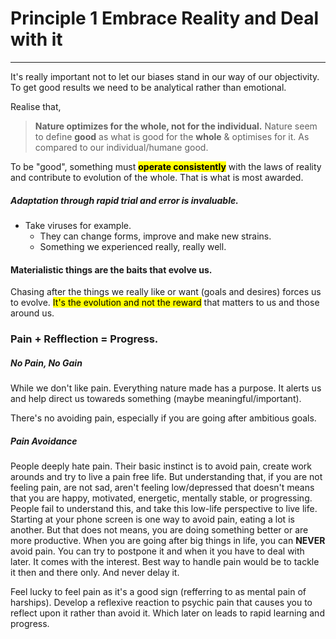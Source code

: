# Principle 1  Embrace Reality and Deal with it
---
It's really important not to let our biases stand in our way of our objectivity. To get good results we need to be analytical rather than emotional.

Realise that,
> **Nature optimizes for the whole, not for the individual.** Nature seem to define **good** as what is good for the **whole** & optimises for it. As compared to our individual/humane good.


To be "good", something must <mark>**operate consistently**</mark> with the laws of reality and contribute to evolution of the whole. That is what is most awarded. 

##### Adaptation through rapid trial and error is invaluable. 
- Take viruses for example. 
	- They can change forms, improve and make new strains. 
	- Something we experienced really, really well.

#### Materialistic things are the baits that evolve us. 
Chasing after the things we really like or want (goals and desires) forces us to evolve. 
<mark>It's the evolution and not the reward</mark> that matters to us and those around us. 


### Pain + Refflection = Progress. 
##### No Pain, No Gain
While we don't like pain. Everything nature made has a purpose. It alerts us and help direct us towareds something (maybe meaningful/important).

There's no avoiding pain, especially if you are going after ambitious goals. 

##### Pain Avoidance 
People deeply hate pain. Their basic instinct is to avoid pain, create work arounds and try to live a pain free life. But understanding that, if you are not feeling pain, are not sad, aren't feeling low/depressed that doesn't means that you are happy, motivated, energetic, mentally stable, or progressing. 
People fail to understand this, and take this low-life perspective to live life. Starting at your phone screen is one way to avoid pain, eating a lot is another. But that does not means, you are doing something better or are more productive. 
When you are going after big things in life, you can **NEVER** avoid pain. You can try to postpone it and when it you have to deal with later. It comes with the interest. Best way to handle pain would be to tackle it then and there only. And never delay it. 

Feel lucky to feel pain as it's a good sign (refferring to as mental pain of harships).  Develop a reflexive reaction to psychic pain that causes you to reflect upon it rather than avoid it. Which later on leads to rapid learning and progress. 
